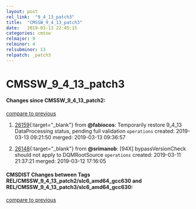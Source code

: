 ```yaml
---
layout: post
rel_link:  "9_4_13_patch3"
title:  "CMSSW_9_4_13_patch3"
date:   2019-03-13 22:45:15
categories: cmssw
relmajor: 9
relminor: 4
relsubminor: 13
relpatch: _patch3
---
```


# CMSSW_9_4_13_patch3
#### Changes since CMSSW_9_4_13_patch2:
[compare to previous](https://github.com/cms-sw/cmssw/compare/CMSSW_9_4_13_patch2...CMSSW_9_4_13_patch3)



1. [26159](http://github.com/cms-sw/cmssw/pull/26159){:target="_blank"}  from **@fabiocos**: Temporarily restore 9_4_13 DataProcessing status, pending full validation `operations`  created: 2019-03-13 09:21:50 merged: 2019-03-13 09:36:57



2. [26148](http://github.com/cms-sw/cmssw/pull/26148){:target="_blank"}  from **@srimanob**: [94X] bypassVersionCheck should not apply to DQMRootSource `operations`  created: 2019-03-11 21:37:21 merged: 2019-03-12 17:16:05



#### CMSDIST Changes between Tags REL/CMSSW_9_4_13_patch2/slc6_amd64_gcc630 and REL/CMSSW_9_4_13_patch3/slc6_amd64_gcc630:
[compare to previous](https://github.com/cms-sw/cmsdist/compare/REL/CMSSW_9_4_13_patch2/slc6_amd64_gcc630...REL/CMSSW_9_4_13_patch3/slc6_amd64_gcc630)


